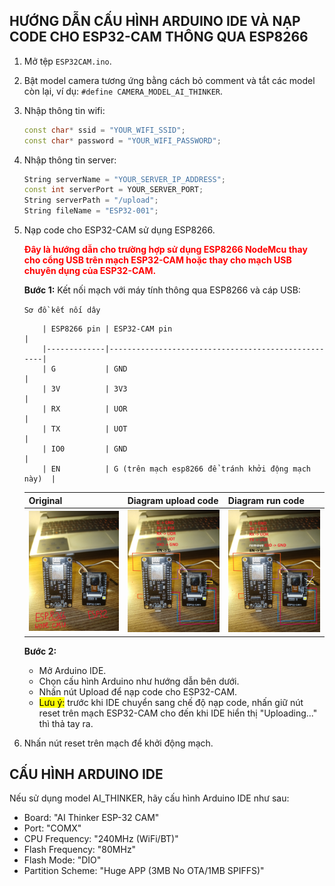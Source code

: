 ## HƯỚNG DẪN CẤU HÌNH ARDUINO IDE VÀ NẠP CODE CHO ESP32-CAM THÔNG QUA ESP8266

1. Mở tệp `ESP32CAM.ino`.

2. Bật model camera tương ứng bằng cách bỏ comment và tắt các model còn lại, ví dụ: `#define CAMERA_MODEL_AI_THINKER`.

3. Nhập thông tin wifi:

    ```cpp
    const char* ssid = "YOUR_WIFI_SSID";
    const char* password = "YOUR_WIFI_PASSWORD";
    ```

4. Nhập thông tin server:

    ```cpp
    String serverName = "YOUR_SERVER_IP_ADDRESS";
    const int serverPort = YOUR_SERVER_PORT;
    String serverPath = "/upload";
    String fileName = "ESP32-001";
    ```

5. Nạp code cho ESP32-CAM sử dụng ESP8266.
    
    **<span style="color: red; font-weight: bold">Đây là hướng dẫn cho trường hợp sử dụng ESP8266 NodeMcu thay cho cổng USB trên mạch ESP32-CAM hoặc thay cho mạch USB chuyên dụng của ESP32-CAM.</span>**
  
   **Bước 1:** Kết nối mạch với máy tính thông qua ESP8266 và cáp USB:

   
    `Sơ đồ kết nối dây`
    ```
        | ESP8266 pin | ESP32-CAM pin                                      |
        |-------------|----------------------------------------------------|
        | G           | GND                                                |
        | 3V          | 3V3                                                |
        | RX          | UOR                                                |
        | TX          | UOT                                                |
        | IO0         | GND                                                |
        | EN          | G (trên mạch esp8266 để tránh khởi động mạch này)  |
    ```

    <!-- | ESP8266 pin | ESP32-CAM pin                  |
    |-------------|--------------------------------|
    | ![](doc/connection_diagram_to_run_code.jpg)  | ![](doc/connection_diagram_to_load_code.jpg)                                                |
    -->

    |Original|Diagram upload code|Diagram run code|
    |-|-|-|
    | ![](../doc/original.jpg)|![](../doc/connection_diagram_to_load_code.jpg) | ![](../doc/connection_diagram_to_run_code.jpg)|

    <!-- ![](doc/original.jpg)
    ![Sơ đồ kết nối mạch khi nạp code](doc/connection_diagram_to_load_code.jpg)
    ![Sơ đồ kết nối mạch khi chạy code](doc/connection_diagram_to_run_code.jpg) -->

   **Bước 2:**
   - Mở Arduino IDE.
   - Chọn cấu hình Arduino như hướng dẫn bên dưới.
   - Nhấn nút Upload để nạp code cho ESP32-CAM.
   - <mark>Lưu ý:</mark> trước khi IDE chuyển sang chế độ nạp code, nhấn giữ nút reset trên mạch ESP32-CAM cho đến khi IDE hiển thị "Uploading..." thì thả tay ra.

6. Nhấn nút reset trên mạch để khởi động mạch.

## CẤU HÌNH ARDUINO IDE

Nếu sử dụng model AI_THINKER, hãy cấu hình Arduino IDE như sau:

- Board: "AI Thinker ESP-32 CAM"
- Port: "COMX"
- CPU Frequency: "240MHz (WiFi/BT)"
- Flash Frequency: "80MHz"
- Flash Mode: "DIO"
- Partition Scheme: "Huge APP (3MB No OTA/1MB SPIFFS)"
